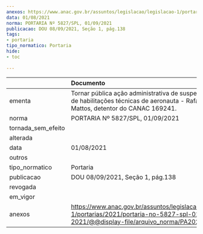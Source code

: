 ```yaml
---
anexos: https://www.anac.gov.br/assuntos/legislacao/legislacao-1/portarias/2021/portaria-no-5827-spl-01-09-2021/@@display-file/arquivo_norma/PA2021-5827.pdf
data: 01/08/2021
norma: PORTARIA Nº 5827/SPL, 01/09/2021
publicacao: DOU 08/09/2021, Seção 1, pág.138
tags:
- portaria
tipo_normatico: Portaria
hide: 
- toc 
 
---
```


|                    | Documento                                                                                                                                            |
|:-------------------|:-----------------------------------------------------------------------------------------------------------------------------------------------------|
| ementa             | Tornar pública ação administrativa de suspensão punitiva de habilitações técnicas de aeronauta - Rafael de Mattos, detentor do CANAC 169241.         |
| norma              | PORTARIA Nº 5827/SPL, 01/09/2021                                                                                                                     |
| tornada_sem_efeito |                                                                                                                                                      |
| alterada           |                                                                                                                                                      |
| data               | 01/08/2021                                                                                                                                           |
| outros             |                                                                                                                                                      |
| tipo_normatico     | Portaria                                                                                                                                             |
| publicacao         | DOU 08/09/2021, Seção 1, pág.138                                                                                                                     |
| revogada           |                                                                                                                                                      |
| em_vigor           |                                                                                                                                                      |
| anexos             | https://www.anac.gov.br/assuntos/legislacao/legislacao-1/portarias/2021/portaria-no-5827-spl-01-09-2021/@@display-file/arquivo_norma/PA2021-5827.pdf |